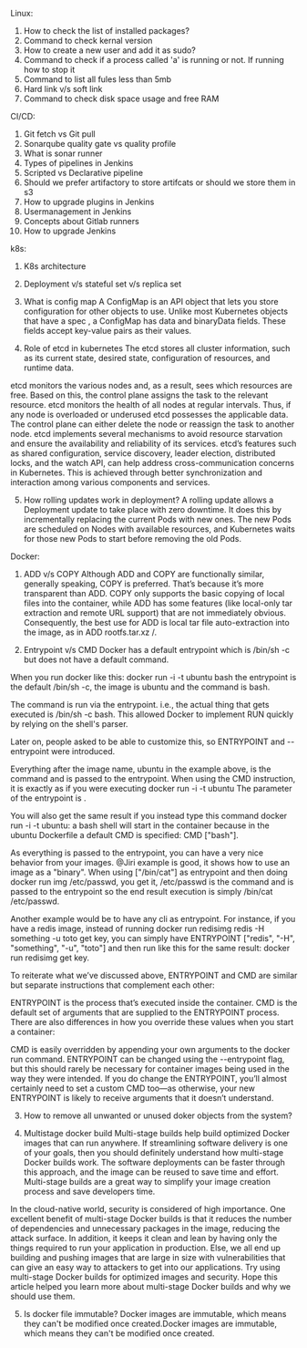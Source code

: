 Linux: 
1. How to check the list of installed packages?
2. Command to check kernal version
3. How to create a new user and add it as sudo?
4. Command to check if a process called 'a' is running or not. If running how to stop it
5. Command to list all fules less than 5mb
6. Hard link v/s soft link
7. Command to check disk space usage and free RAM

CI/CD: 
1. Git fetch vs Git pull
2. Sonarqube quality gate vs quality profile
3. What is sonar runner
4. Types of pipelines in Jenkins
5. Scripted vs Declarative pipeline
6. Should we prefer artifactory to store artifcats or should we store them in s3
7. How to upgrade plugins in Jenkins
8. Usermanagement in Jenkins
9. Concepts about Gitlab runners
10. How to upgrade Jenkins

k8s: 
1. K8s architecture
2. Deployment v/s stateful set v/s replica set
3. What is config map
A ConfigMap is an API object that lets you store configuration for other objects to use. Unlike most Kubernetes objects that have a spec , a ConfigMap has data and binaryData fields. 
These fields accept key-value pairs as their values. 

4. Role of etcd in kubernetes
The etcd stores all cluster information, such as its current state, desired state, configuration of resources, and runtime data. 

etcd monitors the various nodes and, as a result, sees which resources are free. Based on this, the control plane assigns the task to the relevant resource. 
etcd monitors the health of all nodes at regular intervals. Thus, if any node is overloaded or underused etcd possesses the applicable data. The control plane can either delete the node or reassign the task to another node. 
etcd implements several mechanisms to avoid resource starvation and ensure the availability and reliability of its services.
etcd’s features such as shared configuration, service discovery, leader election, distributed locks, and the watch API, can help address cross-communication concerns in Kubernetes. This is achieved through better synchronization and interaction among various components and services.

5. How rolling updates work in deployment?
A rolling update allows a Deployment update to take place with zero downtime. It does this by incrementally replacing the current Pods with new ones. The new Pods are scheduled on Nodes with available resources, and Kubernetes waits for those new Pods to start before removing the old Pods.

Docker: 
1. ADD v/s COPY
Although ADD and COPY are functionally similar, generally speaking, COPY is preferred. That’s because it’s more transparent than ADD. 
COPY only supports the basic copying of local files into the container, while ADD has some features (like local-only tar extraction and remote URL support) 
that are not immediately obvious. Consequently, the best use for ADD is local tar file auto-extraction into the image, as in ADD rootfs.tar.xz /.

2. Entrypoint v/s CMD
Docker has a default entrypoint which is /bin/sh -c but does not have a default command.

When you run docker like this: docker run -i -t ubuntu bash the entrypoint is the default /bin/sh -c, the image is ubuntu and the command is bash.

The command is run via the entrypoint. i.e., the actual thing that gets executed is /bin/sh -c bash. This allowed Docker to implement RUN quickly by relying on the shell's parser.

Later on, people asked to be able to customize this, so ENTRYPOINT and --entrypoint were introduced.

Everything after the image name, ubuntu in the example above, is the command and is passed to the entrypoint. When using the CMD instruction, it is exactly as if you were executing
docker run -i -t ubuntu <cmd>
The parameter of the entrypoint is <cmd>.

You will also get the same result if you instead type this command docker run -i -t ubuntu: a bash shell will start in the container because in the ubuntu Dockerfile a default CMD is specified:
CMD ["bash"].

As everything is passed to the entrypoint, you can have a very nice behavior from your images. @Jiri example is good, it shows how to use an image as a "binary". When using ["/bin/cat"] as entrypoint and then doing docker run img /etc/passwd, you get it, /etc/passwd is the command and is passed to the entrypoint so the end result execution is simply /bin/cat /etc/passwd.

Another example would be to have any cli as entrypoint. For instance, if you have a redis image, instead of running docker run redisimg redis -H something -u toto get key, you can simply have ENTRYPOINT ["redis", "-H", "something", "-u", "toto"] and then run like this for the same result: docker run redisimg get key.

To reiterate what we’ve discussed above, ENTRYPOINT and CMD are similar but separate instructions that complement each other:

ENTRYPOINT is the process that’s executed inside the container.
CMD is the default set of arguments that are supplied to the ENTRYPOINT process.
There are also differences in how you override these values when you start a container:

CMD is easily overridden by appending your own arguments to the docker run command.
ENTRYPOINT can be changed using the --entrypoint flag, but this should rarely be necessary for container images being used in the way they were intended. If you do change the ENTRYPOINT, you’ll almost certainly need to set a custom CMD too—as otherwise, your new ENTRYPOINT is likely to receive arguments that it doesn’t understand.

3. How to remove all unwanted or unused doker objects from the system?

4. Multistage docker build
Multi-stage builds help build optimized Docker images that can run anywhere. If streamlining software delivery is one of your goals, then you should definitely understand how multi-stage Docker builds work. 
The software deployments can be faster through this approach, and the image can be reused to save time and effort. Multi-stage builds are a great way to simplify your image creation process and save developers time.

In the cloud-native world, security is considered of high importance. One excellent benefit of multi-stage Docker builds is that it reduces the number of dependencies and unnecessary packages in the image, 
reducing the attack surface. In addition, it keeps it clean and lean by having only the things required to run your application in production. Else, we all end up building and pushing images that are large in 
size with vulnerabilities that can give an easy way to attackers to get into our applications. Try using multi-stage Docker builds for optimized images and security. Hope this article helped you learn more about multi-stage Docker builds and why we should use them.

5. Is docker file immutable?
Docker images are immutable, which means they can't be modified once created.Docker images are immutable, which means they can't be modified once created.
